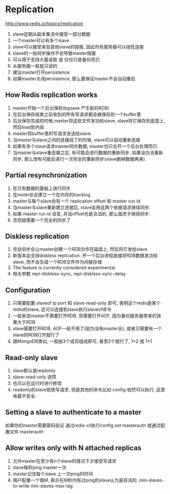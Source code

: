 # Replication #
http://www.redis.io/topics/replication
1. slave定期从副本集流中接受一部分数据
2. 一个master可以有多个slave
3. slave可以接受来自其他slave的链接, 因此所有服务器可以线性连接
4. slave的一些同步操作不会导致master阻塞
5. 可以用于支持大量读取 或 仅仅只是备份而已
6. 从服务器一般是只读的
7. 建议master打开persistence
8. 如果master关闭persistence, 那么要保证master不会自动重启

## How Redis replication works ##
1. master开始一个后台保存(bgsave 产生新的RDB)
2. 在后台保存结束之前收到的所有写请求都会被保存到一个buffer里
3. 后台保存完成的时候,master将这些文件发功给slave, slave将它保存到底盘上, 然后load到内存.
4. master将buffer里的写请求发送给slave.
5. 当master与slave之间的连接段了的时候, slave可以自动重新连接
6. 如果有多个slave请求master同步数据, master也只会开一个后台处理而已.
7. 当master与slave重连接之后, 有可能会进行数据的重新同步, 如果没办法重新同步, 那么很有可能会进行一次完全的重新同步(slave删掉数据再来).

## Partial resynchronization ##
1. 在已有数据的基础上进行同步
2. 在mster处会建立一个在内存的backlog
3. master与每个slave会有一个 replication offset 和  master run id
4. 当master与slave重新建立连接后, slave会用这两个依据请求继续同步.
5. 如果 master run id 没变, 并且offset也是合法的, 那么就虎子继续同步.
6. 否则就需要一个完全的同步了
 
## Diskless replication ##
1. 完全同步会让master创建一个RDB文件在磁盘上, 然后将它发给slave
2. 新版本会支持diskless replication: 开一个后台进程直接将RDB数据发功给slave, 而不会生成一个RDB文件作为间接存储
3. The feature is currently considered experimental.
4. 相关参数 repl-diskless-sync, repl-diskless-sync-delay

## Configuration ##
1. 只需要配置 slaveof ip port 和 slave-read-only 即可, 表明这个redis是某个redis的slave, 还可以连接到slave执行slaveof命令
2. 一般来说master不需要打开RDB, 但需要打开AOF, 因为备份服务器带来的效果大于RDB
3. slave需要打开RDB, AOF一般不用了(因为没有master全), 或者只需要有一个slave的RDB打开就行了
4. 跟MongoDB类似, 一般由3个成员组成即可, 甚至2个就行了, 1+2 或 1+1

## Read-only slave ##
1. slave默认是readonly
2. slave-read-only 选项
3. 也可以在运行时进行修改
4. readonly的slave拒绝写请求, 但是其他的命令比如 config 依然可以执行, 这意味着不安全.

## Setting a slave to authenticate to a master ##
如果你的master需要密码验证
通过redis-cli执行config set masterauth <password>
或通过配置文件
masterauth <password>

## Allow writes only with N attached replicas ##
1. 允许master在至少有n个slave的情况下才接受写请求
2. slave每秒ping master一次
3. master记住每个slave 上一次ping的时间
4. 用户配置一个值M, 表示在M秒内有过ping的slave认为是存活的.
min-slaves-to-write <number of slaves>
min-slaves-max-lag <number of seconds>
